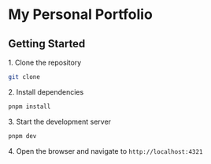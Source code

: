 # My Personal Portfolio

## Getting Started

1\. Clone the repository

```bash
git clone
```

2\. Install dependencies

```bash
pnpm install
```

3\. Start the development server

```bash
pnpm dev
```

4\. Open the browser and navigate to `http://localhost:4321`
